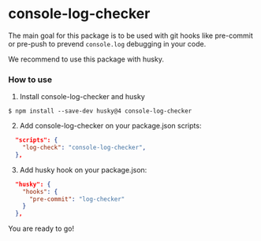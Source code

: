 # console-log-checker

The main goal for this package is to be used with git hooks like pre-commit or pre-push to prevend `console.log` debugging in your code.

We recommend to use this package with husky.

### How to use

1. Install console-log-checker and husky

```
$ npm install --save-dev husky@4 console-log-checker
```

2. Add console-log-checker on your package.json scripts:

```json
  "scripts": {
    "log-check": "console-log-checker",
  },
```

3. Add husky hook on your package.json:

```json
  "husky": {
    "hooks": {
      "pre-commit": "log-checker"
    }
  },
```

You are ready to go!
